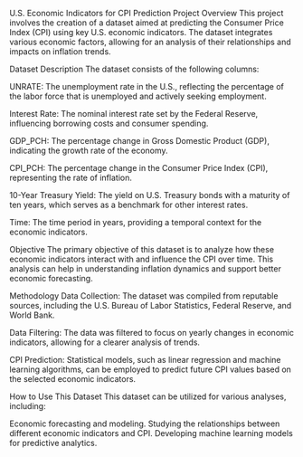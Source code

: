 U.S. Economic Indicators for CPI Prediction
Project Overview
This project involves the creation of a dataset aimed at predicting the Consumer Price Index (CPI) using key U.S. economic indicators. The dataset integrates various economic factors, allowing for an analysis of their relationships and impacts on inflation trends.

Dataset Description
The dataset consists of the following columns:

UNRATE: The unemployment rate in the U.S., reflecting the percentage of the labor force that is unemployed and actively seeking employment.

Interest Rate: The nominal interest rate set by the Federal Reserve, influencing borrowing costs and consumer spending.

GDP_PCH: The percentage change in Gross Domestic Product (GDP), indicating the growth rate of the economy.

CPI_PCH: The percentage change in the Consumer Price Index (CPI), representing the rate of inflation.

10-Year Treasury Yield: The yield on U.S. Treasury bonds with a maturity of ten years, which serves as a benchmark for other interest rates.

Time: The time period in years, providing a temporal context for the economic indicators.

Objective
The primary objective of this dataset is to analyze how these economic indicators interact with and influence the CPI over time. This analysis can help in understanding inflation dynamics and support better economic forecasting.

Methodology
Data Collection: The dataset was compiled from reputable sources, including the U.S. Bureau of Labor Statistics, Federal Reserve, and World Bank.

Data Filtering: The data was filtered to focus on yearly changes in economic indicators, allowing for a clearer analysis of trends.

CPI Prediction: Statistical models, such as linear regression and machine learning algorithms, can be employed to predict future CPI values based on the selected economic indicators.

How to Use This Dataset
This dataset can be utilized for various analyses, including:

Economic forecasting and modeling.
Studying the relationships between different economic indicators and CPI.
Developing machine learning models for predictive analytics.
